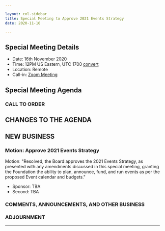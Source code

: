 ```yaml
---

layout: col-sidebar
title: Special Meeting to Approve 2021 Events Strategy
date: 2020-11-16

---
```


## Special Meeting Details

- Date: 16th November 2020
- Time: 12PM US Eastern, UTC 1700 [convert](https://www.timeanddate.com/worldclock/meetingdetails.html?year=2020&month=8&day=25&hour=17&min=0&sec=0&p1=16&p2=919&p3=78&p4=136&p5=137&p6=176&p7=179)
- Location: Remote
- Call-in: [Zoom Meeting](https://zoom.us/j/675935446)

## Special Meeting Agenda

### CALL TO ORDER

<!--
Board Members
- Gary Robinson, Grant Ongers, Martin Knobloch, Owen Pendlebury, Richard Greenberg, Sherif Mansour, Vandana Verma Sehgal

Guests
Andrew van der Stock, Tom Pappas, Dawn Aitken, Emily Berman, Harold Blankenship, Lisa Jones, Kelly Santalucia, Alonna Stock, Joubin Jabbari (2021 Board elect), Bil Corry (2021 Board elect)
-->

## CHANGES TO THE AGENDA

## NEW BUSINESS

### Motion: Approve 2021 Events Strategy

Motion: "Resolved, the Board approves the 2021 Events Strategy, as presented with any amendments discussed in this special meeting, granting the Foundation the ability to plan, announce, fund, and run events as per the proposed Event calendar and budgets."

- Sponsor: TBA
- Second: TBA

### COMMENTS, ANNOUNCEMENTS, AND OTHER BUSINESS

### ADJOURNMENT

***
